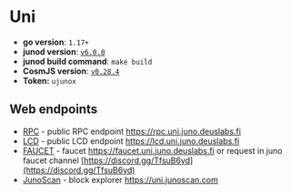 # Uni


- **go version**: `1.17+`
- **junod version**: [`v6.0.0`](https://github.com/CosmosContracts/juno/releases/tag/v6.0.0)
- **junod build command**: `make build`
- **CosmJS version**: [`v0.28.4`](https://github.com/cosmos/cosmjs/releases/tag/v0.28.4)
- **Token:** `ujunox`

## Web endpoints

* [RPC](https://rpc.uni.juno.deuslabs.fi) - public RPC endpoint https://rpc.uni.juno.deuslabs.fi
* [LCD](https://lcd.uni.juno.deuslabs.fi) - public LCD endpoint https://lcd.uni.juno.deuslabs.fi
* [FAUCET](https://faucet.uni.juno.deuslabs.fi) - faucet https://faucet.uni.juno.deuslabs.fi or request in juno faucet channel [https://discord.gg/TfsuB6yd](https://discord.gg/TfsuB6yd)
* [JunoScan](https://uni.junoscan.com/) - block explorer https://uni.junoscan.com
